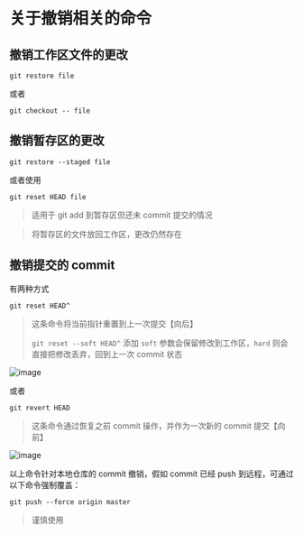 # 关于撤销相关的命令



## 撤销工作区文件的更改

```
git restore file
```
或者
```
git checkout -- file
```



## 撤销暂存区的更改

```
git restore --staged file
```
或者使用
```
git reset HEAD file
```

> 适用于 git add 到暂存区但还未 commit 提交的情况

> 将暂存区的文件放回工作区，更改仍然存在



## 撤销提交的 commit

有两种方式



```
git reset HEAD^
```

> 这条命令将当前指针重置到上一次提交【向后】
>
> `git reset --soft HEAD^` 添加 `soft` 参数会保留修改到工作区，`hard` 则会直接把修改丢弃，回到上一次 commit 状态

![image](https://user-images.githubusercontent.com/8407978/121992306-f8bf1d00-cdd3-11eb-9fc5-ca476c2da88d.png)



或者

```
git revert HEAD
```

> 这条命令通过恢复之前 commit 操作，并作为一次新的 commit 提交【向前】

![image](https://user-images.githubusercontent.com/8407978/121992444-3b80f500-cdd4-11eb-9210-9de6b5daf9dc.png)



以上命令针对本地仓库的 commit 撤销，假如 commit 已经 push 到远程，可通过以下命令强制覆盖：

```
git push --force origin master
```

> 谨慎使用
